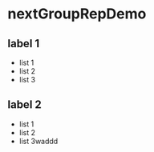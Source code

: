 # nextGroupRepDemo

## label 1
- list 1
- list 2
- list 3

## label 2
- list 1
- list 2
- list 3waddd
